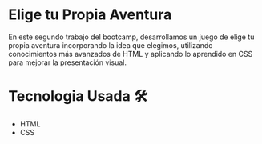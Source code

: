 # Elige tu Propia Aventura
En este segundo trabajo del bootcamp, desarrollamos un juego de elige tu propia aventura incorporando la idea que elegimos, utilizando conocimientos más avanzados de HTML y aplicando lo aprendido en CSS para mejorar la presentación visual.
# Tecnologia Usada 🛠️
- HTML
- CSS
